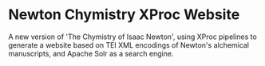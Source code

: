 # Newton Chymistry XProc Website

A new version of 'The Chymistry of Isaac Newton', using XProc pipelines to generate a website based on  TEI XML encodings of Newton's alchemical manuscripts, and Apache Solr as a search engine.
